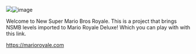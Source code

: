 <img src="blob:chrome-untrusted://media-app/23b0f86e-2b8b-415d-bbbc-64c78ccd8d76"/>![image](https://user-images.githubusercontent.com/126357660/235797648-014c6579-f405-467d-98d6-405b4d2b4a38.png)


Welcome to New Super Mario Bros Royale. This is a project that brings NSMB levels imported to Mario Royale Deluxe! Which you can play with with this link. 

https://marioroyale.com
